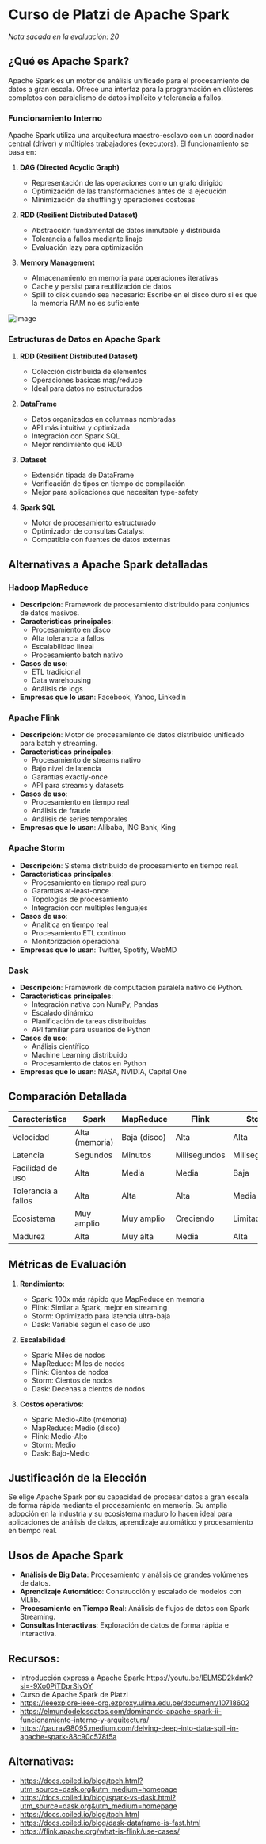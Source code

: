 # Curso de Platzi de Apache Spark

*Nota sacada en la evaluación: 20*

## ¿Qué es Apache Spark?

Apache Spark es un motor de análisis unificado para el procesamiento de datos a gran escala. Ofrece una interfaz para la programación en clústeres completos con paralelismo de datos implícito y tolerancia a fallos.

### Funcionamiento Interno

Apache Spark utiliza una arquitectura maestro-esclavo con un coordinador central (driver) y múltiples trabajadores (executors). El funcionamiento se basa en:

1. **DAG (Directed Acyclic Graph)**
   - Representación de las operaciones como un grafo dirigido
   - Optimización de las transformaciones antes de la ejecución
   - Minimización de shuffling y operaciones costosas

2. **RDD (Resilient Distributed Dataset)**
   - Abstracción fundamental de datos inmutable y distribuida
   - Tolerancia a fallos mediante linaje
   - Evaluación lazy para optimización

3. **Memory Management**
   - Almacenamiento en memoria para operaciones iterativas
   - Cache y persist para reutilización de datos
   - Spill to disk cuando sea necesario: Escribe en el disco duro si es que la memoria RAM no es suficiente


![image](https://github.com/user-attachments/assets/9dba8126-d80d-487f-88d9-f3ef2c8dcba0)

### Estructuras de Datos en Apache Spark

1. **RDD (Resilient Distributed Dataset)**
   - Colección distribuida de elementos
   - Operaciones básicas map/reduce
   - Ideal para datos no estructurados
   
2. **DataFrame**
   - Datos organizados en columnas nombradas
   - API más intuitiva y optimizada
   - Integración con Spark SQL
   - Mejor rendimiento que RDD

3. **Dataset**
   - Extensión tipada de DataFrame
   - Verificación de tipos en tiempo de compilación
   - Mejor para aplicaciones que necesitan type-safety

4. **Spark SQL**
   - Motor de procesamiento estructurado
   - Optimizador de consultas Catalyst
   - Compatible con fuentes de datos externas

## Alternativas a Apache Spark detalladas

### Hadoop MapReduce
- **Descripción**: Framework de procesamiento distribuido para conjuntos de datos masivos.
- **Características principales**:
  - Procesamiento en disco
  - Alta tolerancia a fallos
  - Escalabilidad lineal
  - Procesamiento batch nativo
- **Casos de uso**:
  - ETL tradicional
  - Data warehousing
  - Análisis de logs
- **Empresas que lo usan**: Facebook, Yahoo, LinkedIn

### Apache Flink
- **Descripción**: Motor de procesamiento de datos distribuido unificado para batch y streaming.
- **Características principales**: 
  - Procesamiento de streams nativo
  - Bajo nivel de latencia
  - Garantías exactly-once
  - API para streams y datasets
- **Casos de uso**:
  - Procesamiento en tiempo real
  - Análisis de fraude
  - Análisis de series temporales
- **Empresas que lo usan**: Alibaba, ING Bank, King

### Apache Storm
- **Descripción**: Sistema distribuido de procesamiento en tiempo real.
- **Características principales**:
  - Procesamiento en tiempo real puro
  - Garantías at-least-once
  - Topologías de procesamiento
  - Integración con múltiples lenguajes
- **Casos de uso**:
  - Analítica en tiempo real
  - Procesamiento ETL continuo
  - Monitorización operacional
- **Empresas que lo usan**: Twitter, Spotify, WebMD

### Dask
- **Descripción**: Framework de computación paralela nativo de Python.
- **Características principales**:
  - Integración nativa con NumPy, Pandas
  - Escalado dinámico
  - Planificación de tareas distribuidas
  - API familiar para usuarios de Python
- **Casos de uso**:
  - Análisis científico
  - Machine Learning distribuido
  - Procesamiento de datos en Python
- **Empresas que lo usan**: NASA, NVIDIA, Capital One

## Comparación Detallada

| Característica | Spark | MapReduce | Flink | Storm | Dask |
|---------------|-------|-----------|-------|-------|------|
| Velocidad | Alta (memoria) | Baja (disco) | Alta | Alta | Media |
| Latencia | Segundos | Minutos | Milisegundos | Milisegundos | Segundos |
| Facilidad de uso | Alta | Media | Media | Baja | Alta |
| Tolerancia a fallos | Alta | Alta | Alta | Media | Media |
| Ecosistema | Muy amplio | Muy amplio | Creciendo | Limitado | Python-centric |
| Madurez | Alta | Muy alta | Media | Alta | Media |

## Métricas de Evaluación

1. **Rendimiento**:
   - Spark: 100x más rápido que MapReduce en memoria
   - Flink: Similar a Spark, mejor en streaming
   - Storm: Optimizado para latencia ultra-baja
   - Dask: Variable según el caso de uso

2. **Escalabilidad**:
   - Spark: Miles de nodos
   - MapReduce: Miles de nodos
   - Flink: Cientos de nodos
   - Storm: Cientos de nodos
   - Dask: Decenas a cientos de nodos

3. **Costos operativos**:
   - Spark: Medio-Alto (memoria)
   - MapReduce: Medio (disco)
   - Flink: Medio-Alto
   - Storm: Medio
   - Dask: Bajo-Medio

## Justificación de la Elección

Se elige Apache Spark por su capacidad de procesar datos a gran escala de forma rápida mediante el procesamiento en memoria. Su amplia adopción en la industria y su ecosistema maduro lo hacen ideal para aplicaciones de análisis de datos, aprendizaje automático y procesamiento en tiempo real.

## Usos de Apache Spark

- **Análisis de Big Data**: Procesamiento y análisis de grandes volúmenes de datos.
- **Aprendizaje Automático**: Construcción y escalado de modelos con MLlib.
- **Procesamiento en Tiempo Real**: Análisis de flujos de datos con Spark Streaming.
- **Consultas Interactivas**: Exploración de datos de forma rápida e interactiva.

## Recursos:
- Introducción express a Apache Spark: https://youtu.be/IELMSD2kdmk?si=-9Xo0PjTDprSIyOY
- Curso de Apache Spark de Platzi
- https://ieeexplore-ieee-org.ezproxy.ulima.edu.pe/document/10718602
- https://elmundodelosdatos.com/dominando-apache-spark-ii-funcionamiento-interno-y-arquitectura/
- https://gaurav98095.medium.com/delving-deep-into-data-spill-in-apache-spark-88c90c578f5a

## Alternativas:
- https://docs.coiled.io/blog/tpch.html?utm_source=dask.org&utm_medium=homepage
- https://docs.coiled.io/blog/spark-vs-dask.html?utm_source=dask.org&utm_medium=homepage
- https://docs.coiled.io/blog/tpch.html
- https://docs.coiled.io/blog/dask-dataframe-is-fast.html
- https://flink.apache.org/what-is-flink/use-cases/
